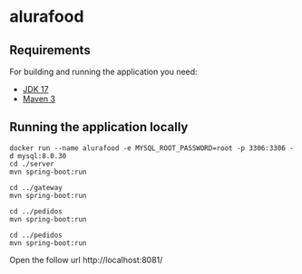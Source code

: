 # alurafood

## Requirements

For building and running the application you need:
- [JDK 17](https://www.oracle.com/java/technologies/downloads/#java17)
- [Maven 3](https://maven.apache.org)

## Running the application locally

```shell
docker run --name alurafood -e MYSQL_ROOT_PASSWORD=root -p 3306:3306 -d mysql:8.0.30  
cd ./server
mvn spring-boot:run

cd ../gateway
mvn spring-boot:run

cd ../pedidos
mvn spring-boot:run

cd ../pedidos
mvn spring-boot:run
```

Open the follow url
http://localhost:8081/
